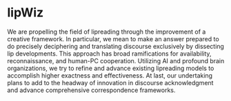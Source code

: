 # lipWiz
We are propelling the field of lipreading through the improvement of a creative framework. In particular, we mean to make an answer prepared to do precisely deciphering and translating discourse exclusively by dissecting lip developments. This approach has broad ramifications for availability, reconnaissance, and human-PC cooperation. Utilizing AI and profound brain organizations, we try to refine and advance existing lipreading models to accomplish higher exactness and effectiveness. At last, our undertaking plans to add to the headway of innovation in discourse acknowledgment and advance comprehensive correspondence frameworks.
